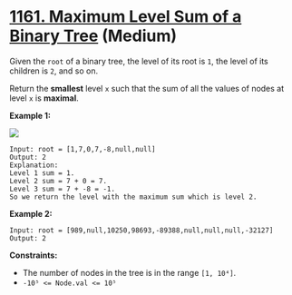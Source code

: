 # [1161. Maximum Level Sum of a Binary Tree][link] (Medium)

[link]: https://leetcode.com/problems/maximum-level-sum-of-a-binary-tree/

Given the `root` of a binary tree, the level of its root is `1`, the level of its children is `2`,
and so on.

Return the **smallest** level `x` such that the sum of all the values of nodes at level `x` is
**maximal**.

**Example 1:**

![](https://assets.leetcode.com/uploads/2019/05/03/capture.JPG)

```
Input: root = [1,7,0,7,-8,null,null]
Output: 2
Explanation:
Level 1 sum = 1.
Level 2 sum = 7 + 0 = 7.
Level 3 sum = 7 + -8 = -1.
So we return the level with the maximum sum which is level 2.
```

**Example 2:**

```
Input: root = [989,null,10250,98693,-89388,null,null,null,-32127]
Output: 2
```

**Constraints:**

- The number of nodes in the tree is in the range `[1, 10⁴]`.
- `-10⁵ <= Node.val <= 10⁵`
